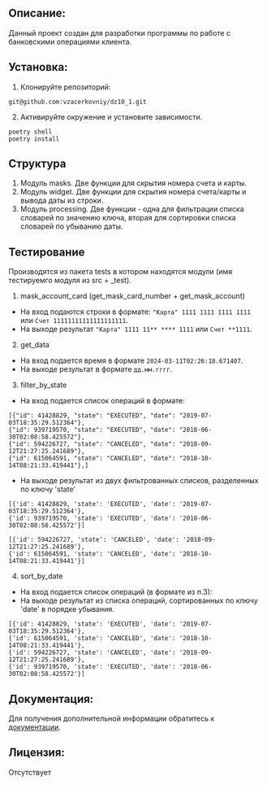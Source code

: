 ## Описание:
Данный проект создан для разработки программы по работе с банковскими операциями клиента.

## Установка:
1. Клонируйте репозиторий:
```
git@github.com:vzacerkovniy/dz10_1.git
```
2. Активируйте окружение и установите зависимости.
```
poetry shell
poetry install
```

## Структура
1. Модуль masks. Две функции для скрытия номера счета и карты.
2. Модуль widget. Две функции для скрытия номера счета/карты и вывода даты из строки.
3. Модуль processing. Две функции - одна для фильтрации списка словарей по значению ключа, вторая для сортировки списка словарей по убыванию даты.

## Тестирование
Производятся из пакета tests в котором находятся модули (имя тестируемго модуля из src + _test).
1. mask_account_card (get_mask_card_number + get_mask_account)
+ На вход подаются строки в формате: `"Карта" 1111 1111 1111 1111` или `Счет 11111111111111111111`.
+ На выходе результат `"Карта" 1111 11** **** 1111` или `Счет **1111`.
2. get_data
+ На вход подается время в формате `2024-03-11T02:26:18.671407`.
+ На выходе результат в формате `дд.мм.гггг`.
3. filter_by_state
+ На вход подается список операций в формате:
```
[{"id": 41428829, "state": "EXECUTED", "date": "2019-07-03T18:35:29.512364"},
{"id": 939719570, "state": "EXECUTED", "date": "2018-06-30T02:08:58.425572"},
{"id": 594226727, "state": "CANCELED", "date": "2018-09-12T21:27:25.241689"},
{"id": 615064591, "state": "CANCELED", "date": "2018-10-14T08:21:33.419441"},]
 ```
+ На выходе результат из двух фильтрованных списков, разделенных по ключу 'state'
```
[{'id': 41428829, 'state': 'EXECUTED', 'date': '2019-07-03T18:35:29.512364'}, 
{'id': 939719570, 'state': 'EXECUTED', 'date': '2018-06-30T02:08:58.425572'}]

[{'id': 594226727, 'state': 'CANCELED', 'date': '2018-09-12T21:27:25.241689'}, 
{'id': 615064591, 'state': 'CANCELED', 'date': '2018-10-14T08:21:33.419441'}]
```
4. sort_by_date
+ На вход подается список операций (в формате из п.3):
+ На выходе результат из списка операций, сортированных по ключу 'date' в порядке убывания.
```
[{'id': 41428829, 'state': 'EXECUTED', 'date': '2019-07-03T18:35:29.512364'}, 
{'id': 615064591, 'state': 'CANCELED', 'date': '2018-10-14T08:21:33.419441'}, 
{'id': 594226727, 'state': 'CANCELED', 'date': '2018-09-12T21:27:25.241689'}, 
{'id': 939719570, 'state': 'EXECUTED', 'date': '2018-06-30T02:08:58.425572'}]
```

## Документация:

Для получения дополнительной информации обратитесь к [документации](./README.md).

## Лицензия:
Отсутствует
